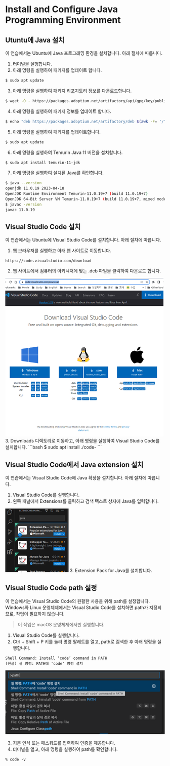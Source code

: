 # Install and Configure Java Programming Environment
## Utuntu에 Java 설치
이 연습에서는 Ubuntu에 Java 프로그래밍 환경을 설치합니다. 아래 절차에 따릅니다.

1. 터미널을 실행합니다.
2. 아래 명령을 실행하여 패키지를 업데이트 합니다.
```bash
$ sudo apt update
```
3. 아래 명령을 실행하여 패키지 리포지토리 정보를 다운로드합니다.
```bash
$ wget -O - https://packages.adoptium.net/artifactory/api/gpg/key/public | sudo apt-key add -
```
4. 아래 명령을 실행하여 패키지 정보를 업데이트 합니다.
```bash
$ echo "deb https://packages.adoptium.net/artifactory/deb $(awk -F= '/^VERSION_CODENAME/{print$2}' /etc/os-release) main" | sudo tee /etc/apt/sources.list.d/adoptium.list
```
5. 아래 명령을 실행하여 패키지를 업데이트합니다.
```bash
$ sudo apt update
```
6. 아래 명령을 실행하여 Temurin Java 11 버전을 설치합니다.
```bash
$ sudo apt install temurin-11-jdk
```
7. 아래 명령을 실행하여 설치된 Java를 확인합니다.
```bash
$ java --version
openjdk 11.0.19 2023-04-18
OpenJDK Runtime Environment Temurin-11.0.19+7 (build 11.0.19+7)
OpenJDK 64-Bit Server VM Temurin-11.0.19+7 (build 11.0.19+7, mixed mode)
$ javac -version
javac 11.0.19
```

## Visual Studio Code 설치
이 연습에서는 Ubuntu에 Visual Studio Code를 설치합니다. 아래 절차에 따릅니다.

1. 웹 브라우저를 실행하고 아래 웹 사이트로 이동합니다.
```
https://code.visualstudio.com/download
```
2. 웹 사이트에서 컴퓨터의 아키텍처에 맞는 .deb 파일을 클릭하여 다운로드 합니다.
<img src="images/image01.png" width="500">
3. Downloads 디렉토리로 이동하고, 아래 명령을 실행하여 Visual Studio Code를 설치합니다.
```bash
$ sudo apt install ./code-<filename>
```

## Visual Studio Code에서 Java extension 설치
이 연습에서는 Visual Studio Code에 Java 확장을 설치합니다. 아래 절차에 따릅니다.

1. Visual Studio Code를 실행합니다.
2. 왼쪽 패널에서 Extensions를 클릭하고 검색 텍스트 상자에 Java를 입력합니다.
<img src="images/image02.png" width="200">
3. Extension Pack for Java를 설치합니다.

## Visual Studio Code path 설정
이 연습에서는 Visual Studio Code의 원활한 사용을 위해 path를 설정합니다. Windows와 Linux 운영체제에서는 Visual Studio Code를 설치하면 path가 지정되므로, 작업이 필요하지 않습니다.

> 이 작업은 macOS 운영체제에서만 실행합니다.

1. Visual Studio Code를 실행합니다.
2. Ctrl + Shift + P 키를 눌러 명령 팔레트를 열고, path로 검색한 후 아래 명령을 실행합니다.
```
Shell Command: Install ‘code’ command in PATH
(한글) 셸 명령: PATH에 'code' 명령 설치
```
![](images/image04.png)

3. 지문 인식 또는 패스워드를 입력하여 인증을 제공합니다.
4. 터미널을 열고, 아래 명령을 실행하여 path를 확인합니다.
```
% code -v
```
